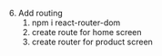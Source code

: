 6. Add routing
   1. npm i react-router-dom
   2. create route for home screen
   3. create router for product screen
